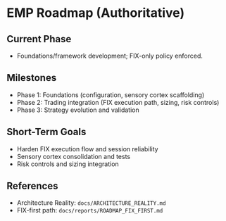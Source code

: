 # EMP Roadmap (Authoritative)

## Current Phase
- Foundations/framework development; FIX-only policy enforced.

## Milestones
- Phase 1: Foundations (configuration, sensory cortex scaffolding)
- Phase 2: Trading integration (FIX execution path, sizing, risk controls)
- Phase 3: Strategy evolution and validation

## Short-Term Goals
- Harden FIX execution flow and session reliability
- Sensory cortex consolidation and tests
- Risk controls and sizing integration

## References
- Architecture Reality: `docs/ARCHITECTURE_REALITY.md`
- FIX-first path: `docs/reports/ROADMAP_FIX_FIRST.md`

